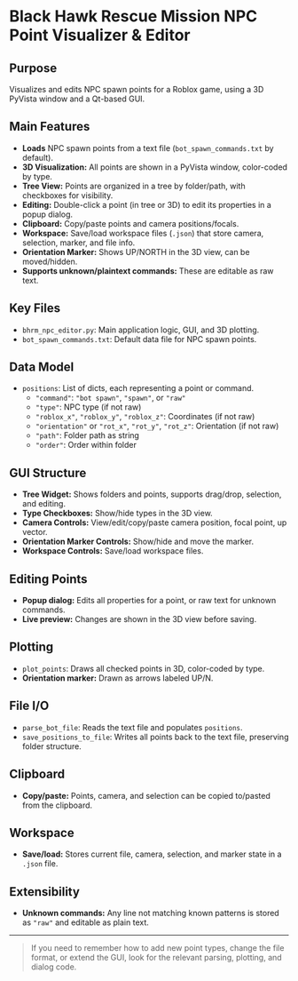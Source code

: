 # Black Hawk Rescue Mission NPC Point Visualizer & Editor

## Purpose
Visualizes and edits NPC spawn points for a Roblox game, using a 3D PyVista window and a Qt-based GUI.

## Main Features
- **Loads** NPC spawn points from a text file (`bot_spawn_commands.txt` by default).
- **3D Visualization:** All points are shown in a PyVista window, color-coded by type.
- **Tree View:** Points are organized in a tree by folder/path, with checkboxes for visibility.
- **Editing:** Double-click a point (in tree or 3D) to edit its properties in a popup dialog.
- **Clipboard:** Copy/paste points and camera positions/focals.
- **Workspace:** Save/load workspace files (`.json`) that store camera, selection, marker, and file info.
- **Orientation Marker:** Shows UP/NORTH in the 3D view, can be moved/hidden.
- **Supports unknown/plaintext commands:** These are editable as raw text.

## Key Files
- `bhrm_npc_editor.py`: Main application logic, GUI, and 3D plotting.
- `bot_spawn_commands.txt`: Default data file for NPC spawn points.

## Data Model
- `positions`: List of dicts, each representing a point or command.
    - `"command"`: `"bot spawn"`, `"spawn"`, or `"raw"`
    - `"type"`: NPC type (if not raw)
    - `"roblox_x"`, `"roblox_y"`, `"roblox_z"`: Coordinates (if not raw)
    - `"orientation"` or `"rot_x"`, `"rot_y"`, `"rot_z"`: Orientation (if not raw)
    - `"path"`: Folder path as string
    - `"order"`: Order within folder

## GUI Structure
- **Tree Widget:** Shows folders and points, supports drag/drop, selection, and editing.
- **Type Checkboxes:** Show/hide types in the 3D view.
- **Camera Controls:** View/edit/copy/paste camera position, focal point, up vector.
- **Orientation Marker Controls:** Show/hide and move the marker.
- **Workspace Controls:** Save/load workspace files.

## Editing Points
- **Popup dialog:** Edits all properties for a point, or raw text for unknown commands.
- **Live preview:** Changes are shown in the 3D view before saving.

## Plotting
- `plot_points`: Draws all checked points in 3D, color-coded by type.
- **Orientation marker:** Drawn as arrows labeled UP/N.

## File I/O
- `parse_bot_file`: Reads the text file and populates `positions`.
- `save_positions_to_file`: Writes all points back to the text file, preserving folder structure.

## Clipboard
- **Copy/paste:** Points, camera, and selection can be copied to/pasted from the clipboard.

## Workspace
- **Save/load:** Stores current file, camera, selection, and marker state in a `.json` file.

## Extensibility
- **Unknown commands:** Any line not matching known patterns is stored as `"raw"` and editable as plain text.

---

> If you need to remember how to add new point types, change the file format, or extend the GUI, look for the relevant parsing, plotting, and dialog code.